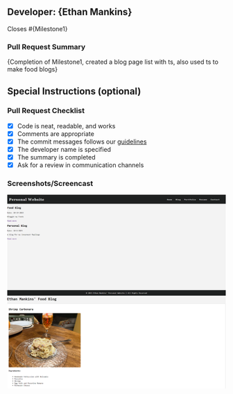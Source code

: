 ## Developer: {Ethan Mankins}

Closes #{Milestone1}

### Pull Request Summary

{Completion of Milestone1, created a blog page list with ts, also used ts to make food blogs}

## Special Instructions (optional)

### Pull Request Checklist

- [x] Code is neat, readable, and works
- [x] Comments are appropriate
- [x] The commit messages follows our [guidelines](https://h4i.notion.site/Conventional-Commits-593452ad1179489399ad3bd696ef772a)
- [x] The developer name is specified
- [x] The summary is completed
- [x] Ask for a review in communication channels

### Screenshots/Screencast
![Blog List](image.png)
![Food Blog](image-1.png)

